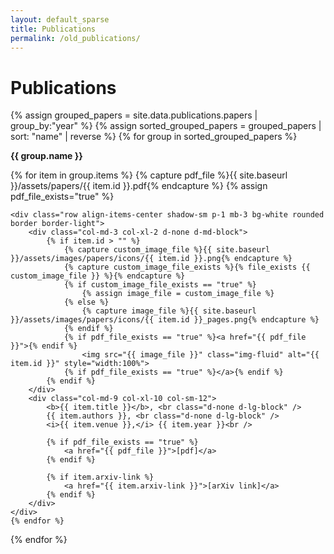 ```yaml
---
layout: default_sparse
title: Publications
permalink: /old_publications/
---
```


# Publications

<!--
<div>
{% for item in site.data.publications.papers %}
	<div class="row align-items-center shadow-sm p-1 mb-3 bg-white rounded border border-light">
		<div class="col-md-3 col-xl-2 d-none d-md-block">
			<img src="{{ site.baseurl }}/assets/images/icons/{{ item.id }}.png" class="img-fluid" alt="{{ item.id }}" style="width:100%">
		</div>
		<div class="col-md-9 col-xl-10 col-sm-12">
			<b>{{ item.title }}</b>, <br class="d-none d-lg-block" />
			{{ item.authors }}, <br class="d-none d-lg-block" />
			<i>{{ item.venue }},</i> {{ item.year }}<br />
			<a href="{{ site.baseurl }}/assets/papers/{{ item.id }}.pdf">[pdf]</a> 
		</div>
	</div>
{% endfor %}
</div>
-->

<div>
{% assign grouped_papers = site.data.publications.papers | group_by:"year" %}
{% assign sorted_grouped_papers = grouped_papers | sort: "name" | reverse %}
{% for group in sorted_grouped_papers %}
	<p><b>{{ group.name }}</b></p>
	{% for item in group.items %}
		{% capture pdf_file %}{{ site.baseurl }}/assets/papers/{{ item.id }}.pdf{% endcapture %}
		<!--{% capture pdf_file_exists %}{% file_exists {{ pdf_file }} %}{% endcapture %}-->
		{% assign pdf_file_exists="true" %}

	<div class="row align-items-center shadow-sm p-1 mb-3 bg-white rounded border border-light">
		<div class="col-md-3 col-xl-2 d-none d-md-block">
			{% if item.id > "" %}
				{% capture custom_image_file %}{{ site.baseurl }}/assets/images/papers/icons/{{ item.id }}.png{% endcapture %}
				{% capture custom_image_file_exists %}{% file_exists {{ custom_image_file }} %}{% endcapture %}
				{% if custom_image_file_exists == "true" %}
					{% assign image_file = custom_image_file %}
				{% else %}
					{% capture image_file %}{{ site.baseurl }}/assets/images/papers/icons/{{ item.id }}_pages.png{% endcapture %}
				{% endif %}
				{% if pdf_file_exists == "true" %}<a href="{{ pdf_file }}">{% endif %}
					<img src="{{ image_file }}" class="img-fluid" alt="{{ item.id }}" style="width:100%">
				{% if pdf_file_exists == "true" %}</a>{% endif %}
			{% endif %}
		</div>
		<div class="col-md-9 col-xl-10 col-sm-12">
			<b>{{ item.title }}</b>, <br class="d-none d-lg-block" />
			{{ item.authors }}, <br class="d-none d-lg-block" />
			<i>{{ item.venue }},</i> {{ item.year }}<br />

			{% if pdf_file_exists == "true" %}
				<a href="{{ pdf_file }}">[pdf]</a> 
			{% endif %}

			{% if item.arxiv-link %}
				<a href="{{ item.arxiv-link }}">[arXiv link]</a> 
			{% endif %}
		</div>
	</div>
	{% endfor %}
{% endfor %}
</div>

<!--
<div>
{% for item in site.data.publications.papers %}
	<div class="media">
	  <div class="col-xs-2">
	  	<img src="{{ site.baseurl }}/assets/images/icons/{{ item.id }}.png" class="img-fluid align-self-center mr-3" alt="{{ item.id }}">
	  </div>
	  <div class="media-body">
	    <h5 class="mt-0">Center-aligned media</h5>
	    <p>Cras sit amet nibh libero, in gravida nulla. Nulla vel metus scelerisque ante sollicitudin. Cras purus odio, vestibulum in vulputate at, tempus viverra turpis. Fusce condimentum nunc ac nisi vulputate fringilla. Donec lacinia congue felis in faucibus.</p>
	    <p class="mb-0">Donec sed odio dui. Nullam quis risus eget urna mollis ornare vel eu leo. Cum sociis natoque penatibus et magnis dis parturient montes, nascetur ridiculus mus.</p>
	  </div>
	</div>
{% endfor %}
</div>
-->
